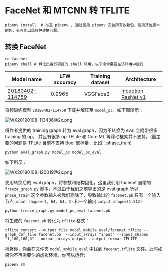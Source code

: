 # FaceNet 和 MTCNN 转 TFLITE

```
pipenv install  # 布道 pipenv , 通过使用 pipenv 安装所有依赖包，使用其他版本的包，有可能出现各种转换问题。
```

## 转换 FaceNet

```
cd facenet
pipenv shell # 孵化出运行项目的 shell 环境，以下命令需要在该环境中运行
```
| Model name      | LFW accuracy | Training dataset | Architecture |
|-----------------|--------------|------------------|-------------|
| [20180402-114759](https://drive.google.com/open?id=1EXPBSXwTaqrSC0OhUdXNmKSh9qJUQ55-) | 0.9965        | VGGFace2      | [Inception ResNet v1](https://github.com/davidsandberg/facenet/blob/master/src/models/inception_resnet_v1.py) |

将预训练模型 `20180402-114759` 下载并解压至 `model_pc`，如下图所示：

![WX20190108-113436@2x.png](https://i.loli.net/2019/01/08/5c341f9c5f908.png)


 将作者提供的 training graph 转为 eval graph，因为不转换为 eval 会附带很多 training 的 op， 并且有很多 op TFLite 和 Core ML 等移动框架并不支持。(最主要的问题是 TFLite 目前不支持 Bool 型标量，比如：phase_train)

```shell
python eval_graph.py model_pc model_pc_eval
```
如下所示：

![WX20190108-120019@2x.png](https://i.loli.net/2019/01/08/5c3420a7431d6.png)


使用转换后的 eval graph，将参数和结构固化，这里我们用 facenet 自带的 `freeze_graph.py` 脚本，不过由于我们之前导出的是 eval graph 所以 `phase_train` 这个参数输入被我们删除了，导致输出的 `facenet.pb` 只有一个输入节点 `input shape=(1, 64, 64, 3)` 和一个输出 `output shape=(1,512)`

```shell
python freeze_graph.py model_pc_eval facenet.pb
```

将生成的 `facenet.pb` 转化为 `tflite` 格式：

```shell
tflite_convert --output_file model_mobile_eval/facenet.tflite --graph_def_file facenet.pb  --input_arrays "input" --input_shapes "1,160,160,3" --output_arrays output --output_format TFLITE
```

祝贺你，你会在文件夹 `model_mobile_eval` 中找到 `facenet.tflite` 文件。此时如果你不再需要你的虚拟环境，你可以运行: 
```shell
pipenv rm
```
